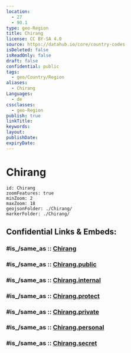 ```yaml
---
location:
  - 27
  - 90.1
type: geo-Region
title: Chirang
license: CC BY-SA 4.0
source: https://datahub.io/core/country-codes
isDeleted: false
isReadOnly: false
draft: false
confidential: public
tags:
  - geo/Country/Region
aliases:
  - Chirang
Languages:
  - de
cssclasses:
  - geo-Region
publish: true
linkTitle:
keywords:
layout:
publishDate:
expiryDate:
---
```


# Chirang

```leaflet
id: Chirang
zoomFeatures: true 
minZoom: 2 
maxZoom: 18
geojsonFolder: ./Chirang/
markerFolder: ./Chirang/
```


## Confidential Links & Embeds: 

### #is_/same_as :: [Chirang](/_Standards/Earth/Continent/Asia/Indian_Subcontinent/Bhutan/Districts~Bhutan/Chirang.md) 

### #is_/same_as :: [Chirang.public](/_public/Earth/Continent/Asia/Indian_Subcontinent/Bhutan/Districts~Bhutan/Chirang.public.md) 

### #is_/same_as :: [Chirang.internal](/_internal/Earth/Continent/Asia/Indian_Subcontinent/Bhutan/Districts~Bhutan/Chirang.internal.md) 

### #is_/same_as :: [Chirang.protect](/_protect/Earth/Continent/Asia/Indian_Subcontinent/Bhutan/Districts~Bhutan/Chirang.protect.md) 

### #is_/same_as :: [Chirang.private](/_private/Earth/Continent/Asia/Indian_Subcontinent/Bhutan/Districts~Bhutan/Chirang.private.md) 

### #is_/same_as :: [Chirang.personal](/_personal/Earth/Continent/Asia/Indian_Subcontinent/Bhutan/Districts~Bhutan/Chirang.personal.md) 

### #is_/same_as :: [Chirang.secret](/_secret/Earth/Continent/Asia/Indian_Subcontinent/Bhutan/Districts~Bhutan/Chirang.secret.md)

